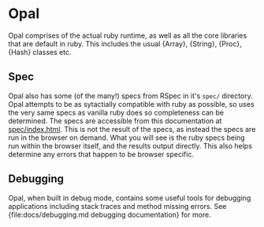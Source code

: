 # Opal

Opal comprises of the actual ruby runtime, as well as all the core libraries that are default in ruby. This includes the usual {Array}, {String}, {Proc}, {Hash} classes etc. 

## Spec

Opal also has some (of the many!) specs from RSpec in it's `spec/` directory. Opal attempts to be as sytactially compatible with ruby as possible, so uses the very same specs as vanilla ruby does so completeness can be determined. The specs are accessible from this documentation at [spec/index.html](spec/index.html). This is not the result of the specs, as instead the specs are run in the browser on demand. What you will see is the ruby specs being run within the browser itself, and the results output directly. This also helps determine any errors that happen to be browser specific.

## Debugging

Opal, when built in debug mode, contains some useful tools for debugging applications including stack traces and method missing errors.
See {file:docs/debugging.md debugging documentation} for more.